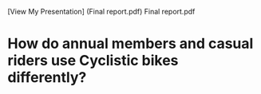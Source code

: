[View My Presentation]
(Final report.pdf)
Final report.pdf
# How do annual members and casual riders use Cyclistic bikes differently?
